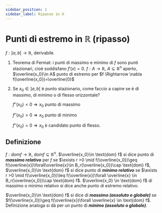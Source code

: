 ```yaml
---
sidebar_position: 1
sidebar_label: Ripasso in ℝ
---
```


# Punti di estremo in $\mathbb{R}$ (ripasso)

$f:]a,b[\rightarrow \mathbb{R}$, derivabile.

1. Teorema di Fermat: i punti di massimo e minimo di $f$ sono punti stazionari, cioè soddisfano $f'(x)=0$.
    $f: A \rightarrow \mathbb{R}$, $A \subseteq \mathbb{R}^n$ aperto, $\overline{x_0}\in A$ punto di estremo per $f \Rightarrow \nabla f(\overline{x_0})=\overline{0}$
2. Se $x_0 \in ]a,b[$ è punto stazionario, come faccio a capire se è di massimo, di minimo o di flesso orizzontale?

    $f''(x_0)<0 \Rightarrow x_0$ punto di massimo

    $f''(x_0)>0 \Rightarrow x_0$ punto di minimo

    $f''(x_0)=0 \Rightarrow x_0$ è candidato punto di flesso.


## Definizione

$f:\text{dom} f \rightarrow \mathbb{R}$, $\text{dom} f \subseteq \mathbb{R}^n$. $\overline{x_0}\in \text{dom} f$ si dice punto di ***massimo relativo*** per $f$ se $\exists r >0 \mid f(\overline{x_0})\geq f(\overline{x})\forall\overline{x}\in B_r(\overline{x_0})\cap \text{dom} f$, $\overline{x_0}\in \text{dom} f$ si dice punto di ***minimo relativo*** se $\exists r >0 \mid f(\overline{x_0})\leq f(\overline{x})\forall \overline{x} \in B_r(\overline{x_0})\cap \text{dom} f$. $\overline{x_0} \in \text{dom} f$ di massimo o minimo relativo si dice anche punto di estremo relativo.

$\overline{x_0}\in \text{dom} f$ si dice di ***massimo (assoluto o globale)*** se $f(\overline{x_0})\geq f(\overline{x})\forall \overline{x} \in \text{dom} f$. Definizione analoga si dà per un punto di ***minimo (assoluto o globale)***.
